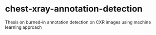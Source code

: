 # chest-xray-annotation-detection
Thesis on burned-in annotation detection on CXR images using machine learning approach 
